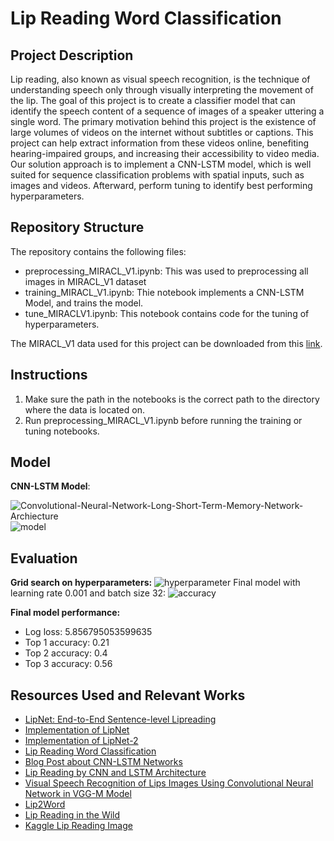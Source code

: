 # Lip Reading Word Classification 

## Project Description 
Lip reading, also known as visual speech recognition, is the technique of understanding speech only through visually interpreting the movement of the lip. The goal of this project is to create a classifier model that can identify the speech content of a sequence of images of a speaker uttering a single word. The primary motivation behind this project is the existence of large volumes of videos on the internet without subtitles or captions. This project can help extract information from these videos online, benefiting hearing-impaired groups, and increasing their accessibility to video media. Our solution approach is to implement a CNN-LSTM model, which is well suited for sequence classification problems with spatial inputs, such as images and videos. Afterward, perform tuning to identify best performing hyperparameters. 

## Repository Structure
The repository contains the following files: 
- preprocessing_MIRACL_V1.ipynb: This was used to preprocessing all images in MIRACL_V1 dataset 
- training_MIRACL_V1.ipynb: Thie notebook implements a CNN-LSTM Model, and trains the model. 
- tune_MIRACLV1.ipynb: This notebook contains code for the tuning of hyperparameters. 

The MIRACL_V1 data used for this project can be downloaded from this [link](https://sites.google.com/site/achrafbenhamadou/-datasets/miracl-vc1).


## Instructions 
1. Make sure the path in the notebooks is the correct path to the directory where the data is located on. 
2. Run preprocessing_MIRACL_V1.ipynb before running the training or tuning notebooks. 

## Model

**CNN-LSTM Model**:

![Convolutional-Neural-Network-Long-Short-Term-Memory-Network-Archiecture](https://drive.google.com/uc?id=1Pqa7qIafwR5dYuay_qqaEdNAYnCtGd40) ![model](https://drive.google.com/uc?id=1Nb_2Nzn7Dnj18lidWoqaKKDA0oCJjVcX)

## Evaluation

**Grid search on hyperparameters:**
![hyperparameter](https://drive.google.com/uc?id=1RNfHYtlfZT4w36Gg1gp3BmmiIFefT_5P)
Final model with learning rate 0.001 and batch size 32:
![accuracy](https://drive.google.com/uc?id=1JrfKOU60T5NDU8fX51lzzCrcIbaHEIkp)

**Final model performance:**

- Log loss: 5.856795053599635
- Top 1 accuracy: 0.21
- Top 2 accuracy: 0.4
- Top 3 accuracy: 0.56


## Resources Used and Relevant Works 
* [LipNet: End-to-End Sentence-level Lipreading](https://arxiv.org/abs/1611.01599)
* [Implementation of LipNet](https://github.com/rizkiarm/LipNet)
* [Implementation of LipNet-2](https://github.com/PingYufeng/LipNet-2)
* [Lip Reading Word Classification](https://www.semanticscholar.org/paper/Lip-Reading-Word-Classification-Guti%C3%A9rrez-University/d3047c6191f4f771f5c02a97b6c5abbc4aaa72c2)
* [Blog Post about CNN-LSTM Networks](https://machinelearningmastery.com/cnn-long-short-term-memory-networks/)
* [Lip Reading by CNN and LSTM Architecture](https://github.com/ljw20155136/Lip-reading-by-CNN-and-LSTM-architecture)
* [Visual Speech Recognition of Lips Images Using Convolutional Neural Network in VGG-M Model](https://www.semanticscholar.org/paper/Visual-Speech-Recognition-of-Lips-Images-Using-in-Chan-Lau/66fe079106dfa5d6e3bd5a7871622e2e4561fef3)
* [Lip2Word](https://github.com/khazit/Lip2Word)
* [Lip Reading in the Wild](https://www.robots.ox.ac.uk/~vgg/publications/2016/Chung16/chung16.pdf)
* [Kaggle Lip Reading Image](https://www.kaggle.com/datasets/apoorvwatsky/miraclvc1)

